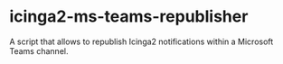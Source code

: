 # icinga2-ms-teams-republisher
A script that allows to republish Icinga2 notifications within a Microsoft Teams channel.
